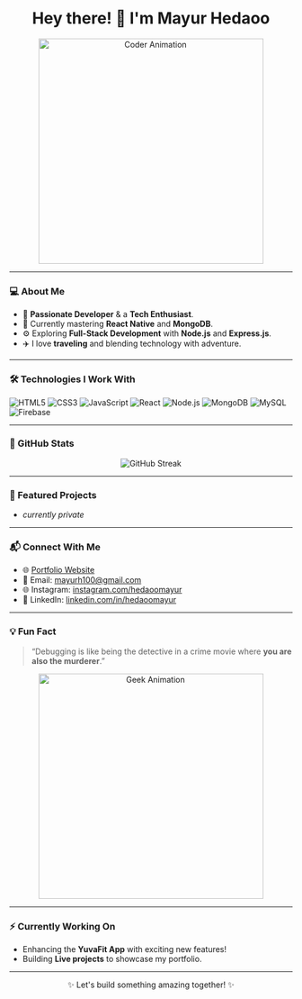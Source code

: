 <h1 align="center">Hey there! 👋 I'm Mayur Hedaoo</h1>

<p align="center">
  <img src="https://media.giphy.com/media/qgQUggAC3Pfv687qPC/giphy.gif" width="400" alt="Coder Animation">
</p>

---

### 💻 About Me
- 🌟 **Passionate Developer** & a **Tech Enthusiast**.
- 🌱 Currently mastering **React Native** and **MongoDB**.
- ⚙️ Exploring **Full-Stack Development** with **Node.js** and **Express.js**.
- ✈️ I love **traveling** and blending technology with adventure.

---

### 🛠️ Technologies I Work With
![HTML5](https://img.shields.io/badge/-HTML5-E34F26?style=flat-square&logo=html5&logoColor=white)
![CSS3](https://img.shields.io/badge/-CSS3-1572B6?style=flat-square&logo=css3)
![JavaScript](https://img.shields.io/badge/-JavaScript-F7DF1E?style=flat-square&logo=javascript&logoColor=black)
![React](https://img.shields.io/badge/-React-61DAFB?style=flat-square&logo=react&logoColor=black)
![Node.js](https://img.shields.io/badge/-Node.js-339933?style=flat-square&logo=node.js&logoColor=white)
![MongoDB](https://img.shields.io/badge/-MongoDB-47A248?style=flat-square&logo=mongodb&logoColor=white)
![MySQL](https://img.shields.io/badge/-MySQL-4479A1?style=flat-square&logo=mysql&logoColor=white)
![Firebase](https://img.shields.io/badge/-Firebase-FFCA28?style=flat-square&logo=firebase&logoColor=black)

---

### 🌟 GitHub Stats
<p align="center">
  <img src="https://github-readme-streak-stats.herokuapp.com?user=mayurhedaoo100&theme=tokyonight" alt="GitHub Streak">
</p>

---

### 🚀 Featured Projects
- *currently private*

---

### 📬 Connect With Me
- 🌐 [Portfolio Website](https://hedaoomayur.netlify.app/)
- 📧 Email: [mayurh100@gmail.com](mailto:mayurh100@gmail.com)
- 🌐 Instagram: [instagram.com/hedaoomayur](https://instagram.com/hedaoomayur)
- 💼 LinkedIn: [linkedin.com/in/hedaoomayur](https://www.linkedin.com/in/hedaoomayur)

---

### 💡 Fun Fact
> “Debugging is like being the detective in a crime movie where **you are also the murderer**.”

<p align="center">
  <img src="https://media.giphy.com/media/L8K62iTDkzGX6/giphy.gif" width="400" alt="Geek Animation">
</p>

---

### ⚡ Currently Working On
- Enhancing the **YuvaFit App** with exciting new features!
- Building **Live projects** to showcase my portfolio.

---

<p align="center">✨ Let's build something amazing together! ✨</p>
